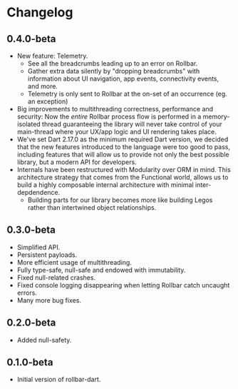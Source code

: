 # Changelog

## 0.4.0-beta

- New feature: Telemetry.
  - See all the breadcrumbs leading up to an error on Rollbar.
  - Gather extra data silently by "dropping breadcrumbs" with information about UI navigation, app events, connectivity events, and more.
  - Telemetry is only sent to Rollbar at the on-set of an occurrence (eg. an exception)
- Big improvements to multithreading correctness, performance and security: Now the _entire_ Rollbar process flow is performed in a memory-isolated thread guaranteeing the library will never take control of your main-thread where your UX/app logic and UI rendering takes place.
- We've set Dart 2.17.0 as the minimum required Dart version, we decided that the new features introduced to the language were too good to pass, including features that will allow us to provide not only the best possible library, but a modern API for developers.
- Internals have been restructured with Modularity over ORM in mind. This architecture strategy that comes from the Functional world, allows us to build a highly composable internal architecture with minimal inter-depdendence.
  - Building parts for our library becomes more like building Legos rather than intertwined object relationships.

## 0.3.0-beta

- Simplified API.
- Persistent payloads.
- More efficient usage of multithreading.
- Fully type-safe, null-safe and endowed with immutability.
- Fixed null-related crashes.
- Fixed console logging disappearing when letting Rollbar catch uncaught errors.
- Many more bug fixes.

## 0.2.0-beta

- Added null-safety.

## 0.1.0-beta

- Initial version of rollbar-dart.
